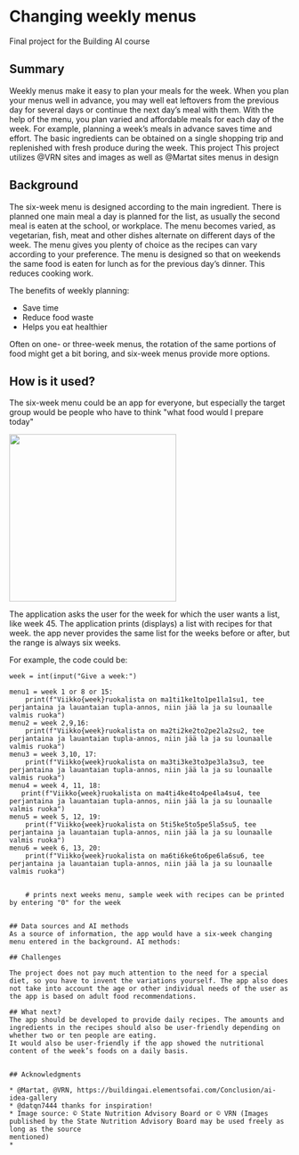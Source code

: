 <!-- This is the markdown template for the final project of the Building AI course, 
created by Reaktor Innovations and University of Helsinki. 
Copy the template, paste it to your GitHub README and edit! -->

# Changing weekly menus

Final project for the Building AI course

## Summary

Weekly menus make it easy to plan your meals for the week. When you plan your menus well in advance, you may well eat leftovers from the previous day for several days or continue the next day’s meal with them. With the help of the menu, you plan varied and affordable meals for each day of the week. For example, planning a week’s meals in advance saves time and effort. The basic ingredients can be obtained on a single shopping trip and replenished with fresh produce during the week.
This project
This project utilizes @VRN sites and images as well as @Martat sites menus in design


## Background

The six-week menu is designed according to the main ingredient. There is planned one main meal a day is planned for the  list, as usually the second meal is eaten at the school, or workplace. The menu becomes varied, as vegetarian, fish, meat and other dishes alternate on different days of the week. The menu gives you plenty of choice as the recipes can vary according to your preference. The menu is designed so that on weekends the same food is eaten for lunch as for the previous day’s dinner. This reduces cooking work.

The benefits of weekly planning:
* Save time
* Reduce food waste
* Helps you eat healthier

Often on one- or three-week menus, the rotation of the same portions of food might get a bit boring, and six-week menus provide more options.

## How is it used?

The six-week menu could be an app for everyone, but especially the target group would be people who have to think "what food would I prepare today" 

<img src="https://www.ruokavirasto.fi/globalassets/teemat/terveytta-edistava-ruokavalio/kuluttaja-ja-ammattilaismateriaali/kuva-arkisto/lautasmalli_rgb_lores-2.jpg" width="300">

The application asks the user for the week for which the user wants a list, like week 45. The application prints (displays) a list with recipes for that week. the app never provides the same list for the weeks before or after, but the range is always six weeks.

For example, the code could be:
```
week = int(input("Give a week:")

menu1 = week 1 or 8 or 15:
    print(f"Viikko{week}ruokalista on ma1ti1ke1to1pe1la1su1, tee perjantaina ja lauantaian tupla-annos, niin jää la ja su lounaalle valmis ruoka")
menu2 = week 2,9,16:
    print(f"Viikko{week}ruokalista on ma2ti2ke2to2pe2la2su2, tee perjantaina ja lauantaian tupla-annos, niin jää la ja su lounaalle valmis ruoka")
menu3 = week 3,10, 17:
    print(f"Viikko{week}ruokalista on ma3ti3ke3to3pe3la3su3, tee perjantaina ja lauantaian tupla-annos, niin jää la ja su lounaalle valmis ruoka")
menu4 = week 4, 11, 18:
   print(f"Viikko{week}ruokalista on ma4ti4ke4to4pe4la4su4, tee perjantaina ja lauantaian tupla-annos, niin jää la ja su lounaalle valmis ruoka") 
menu5 = week 5, 12, 19:
    print(f"Viikko{week}ruokalista on 5ti5ke5to5pe5la5su5, tee perjantaina ja lauantaian tupla-annos, niin jää la ja su lounaalle valmis ruoka")
menu6 = week 6, 13, 20:
    print(f"Viikko{week}ruokalista on ma6ti6ke6to6pe6la6su6, tee perjantaina ja lauantaian tupla-annos, niin jää la ja su lounaalle valmis ruoka")


    # prints next weeks menu, sample week with recipes can be printed by entering "0" for the week


## Data sources and AI methods
As a source of information, the app would have a six-week changing menu entered in the background. AI methods: 

## Challenges

The project does not pay much attention to the need for a special diet, so you have to invent the variations yourself. The app also does not take into account the age or other individual needs of the user as the app is based on adult food recommendations.

## What next?
The app should be developed to provide daily recipes. The amounts and ingredients in the recipes should also be user-friendly depending on whether two or ten people are eating.
It would also be user-friendly if the app showed the nutritional content of the week’s foods on a daily basis.


## Acknowledgments

* @Martat, @VRN, https://buildingai.elementsofai.com/Conclusion/ai-idea-gallery
* @datqn7444 thanks for inspiration!
* Image source: © State Nutrition Advisory Board or © VRN (Images published by the State Nutrition Advisory Board may be used freely as long as the source
mentioned)
* 
